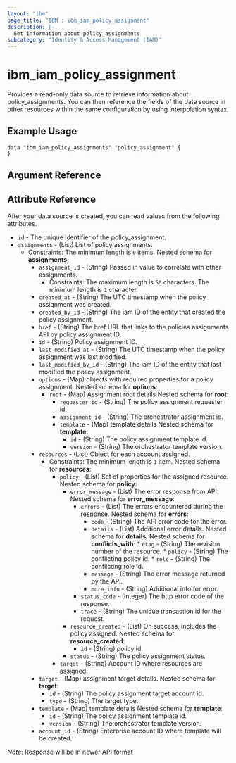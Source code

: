 ```yaml
---
layout: "ibm"
page_title: "IBM : ibm_iam_policy_assignment"
description: |-
  Get information about policy_assignments
subcategory: "Identity & Access Management (IAM)"
---
```


# ibm_iam_policy_assignment

Provides a read-only data source to retrieve information about policy_assignments. You can then reference the fields of the data source in other resources within the same configuration by using interpolation syntax.

## Example Usage

```hcl
data "ibm_iam_policy_assignments" "policy_assignment" {
}
```

## Argument Reference


## Attribute Reference

After your data source is created, you can read values from the following attributes.

* `id` - The unique identifier of the policy_assignment.
* `assignments` - (List) List of policy assignments.
  * Constraints: The minimum length is `0` items.
Nested schema for **assignments**:
	* `assignment_id` - (String) Passed in value to correlate with other assignments.
	  * Constraints: The maximum length is `50` characters. The minimum length is `1` character.
	* `created_at` - (String) The UTC timestamp when the policy assignment was created.
	* `created_by_id` - (String) The iam ID of the entity that created the policy assignment.
	* `href` - (String) The href URL that links to the policies assignments API by policy assignment ID.
	* `id` - (String) Policy assignment ID.
	* `last_modified_at` - (String) The UTC timestamp when the policy assignment was last modified.
	* `last_modified_by_id` - (String) The iam ID of the entity that last modified the policy assignment.
	* `options` - (Map) objects with required properties for a policy assignment.
	Nested schema for **options**:
		* `root` - (Map) Assignment root details
		Nested schema for **root**:
        	* `requester_id` - (String) The policy assignment requester id.
        	* `assignment_id` - (String) The orchestrator assignment id.
			* `template` - (Map) template details
        	Nested schema for **template**:
				* `id` - (String) The policy assignment template id.
        		* `version` - (String) The orchestrator template version.
	* `resources` - (List) Object for each account assigned.
	  * Constraints: The minimum length is `1` item.
	Nested schema for **resources**:
		* `policy` - (List) Set of properties for the assigned resource.
		Nested schema for **policy**:
			* `error_message` - (List) The error response from API.
			Nested schema for **error_message**:
				* `errors` - (List) The errors encountered during the response.
				Nested schema for **errors**:
					* `code` - (String) The API error code for the error.
					* `details` - (List) Additional error details.
					Nested schema for **details**:
						Nested schema for **conflicts_with**:
							* `etag` - (String) The revision number of the resource.
							* `policy` - (String) The conflicting policy id.
							* `role` - (String) The conflicting role id.
					* `message` - (String) The error message returned by the API.
					* `more_info` - (String) Additional info for error.
				* `status_code` - (Integer) The http error code of the response.
				* `trace` - (String) The unique transaction id for the request.
			* `resource_created` - (List) On success, includes the  policy assigned.
			Nested schema for **resource_created**:
				* `id` - (String) policy id.
			* `status` - (String) The policy assignment status.
		* `target` - (String) Account ID where resources are assigned.
	* `target` - (Map) assignment target details.
	Nested schema for **target**:
		* `id` - (String) The policy assignment target account id.
		* `type` - (String) The target type.
	* `template` - (Map) template details
    Nested schema for **template**:
		* `id` - (String) The policy assignment template id.
		* `version` - (String) The orchestrator template version.
	* `account_id` - (String) Enterprise account ID where template will be created.

*Note*: Response will be in newer API format